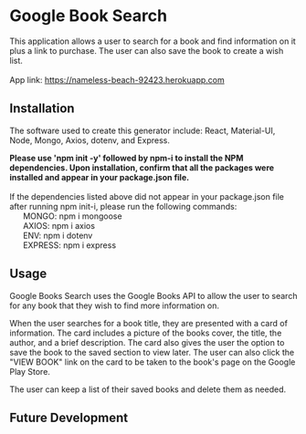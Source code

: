 # Google Book Search 
This application allows a user to search for a book and find information on it plus a link to purchase. The user can also save the book to create a wish list. 
<br>
<br>
App link:  https://nameless-beach-92423.herokuapp.com

## Installation
The software used to create this generator include: React, Material-UI, Node, Mongo, Axios, dotenv, and Express. 

**Please use 'npm init -y' followed by npm-i to install the NPM dependencies. Upon installation, confirm that all the packages were installed and appear in your package.json file.**
<br>
<br> 
If the dependencies listed above did not appear in your package.json file after running npm init-i, please run the following commands:
<br>
&nbsp;&nbsp;&nbsp;&nbsp;&nbsp;&nbsp;MONGO: npm i mongoose
<br>
&nbsp;&nbsp;&nbsp;&nbsp;&nbsp;&nbsp;AXIOS: npm i axios
<br>
&nbsp;&nbsp;&nbsp;&nbsp;&nbsp;&nbsp;ENV: npm i dotenv
<br>
&nbsp;&nbsp;&nbsp;&nbsp;&nbsp;&nbsp;EXPRESS: npm i express
<br>

## Usage
Google Books Search uses the Google Books API to allow the user to search for any book that they wish to find more information on. 

When the user searches for a book title, they are presented with a card of information. The card includes a picture of the books cover, the title, the author, and a brief description. The card also gives the user the option to save the book to the saved section to view later. The user can also click the "VIEW BOOK" link on the card to be taken to the book's page on the Google Play Store.

The user can keep a list of their saved books and delete them as needed.


## Future Development
